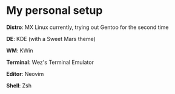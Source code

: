 # My personal setup 

**Distro**: MX Linux currently, trying out Gentoo for the second time

**DE**: KDE (with a Sweet Mars theme) 

**WM**: KWin 

**Terminal**: Wez's Terminal Emulator

**Editor**: Neovim 

**Shell**: Zsh
